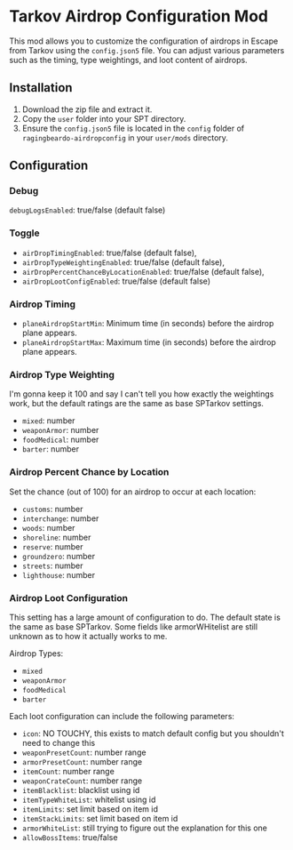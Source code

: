 # Tarkov Airdrop Configuration Mod

This mod allows you to customize the configuration of airdrops in Escape from Tarkov using the `config.json5` file. You can adjust various parameters such as the timing, type weightings, and loot content of airdrops.

## Installation

1. Download the zip file and extract it.
2. Copy the `user` folder into your SPT directory.
3. Ensure the `config.json5` file is located in the `config` folder of `ragingbeardo-airdropconfig` in your `user/mods` directory.

## Configuration

### Debug

`debugLogsEnabled`: true/false (default false)

### Toggle

- `airDropTimingEnabled`: true/false (default false),
- `airDropTypeWeightingEnabled`: true/false (default false),
- `airDropPercentChanceByLocationEnabled`: true/false (default false),
- `airDropLootConfigEnabled`: true/false (default false)

### Airdrop Timing

- `planeAirdropStartMin`: Minimum time (in seconds) before the airdrop plane appears.
- `planeAirdropStartMax`: Maximum time (in seconds) before the airdrop plane appears.

### Airdrop Type Weighting

I'm gonna keep it 100 and say I can't tell you how exactly the weightings work, but the default ratings are the same as base SPTarkov settings.

- `mixed`: number
- `weaponArmor`: number
- `foodMedical`: number
- `barter`: number

### Airdrop Percent Chance by Location

Set the chance (out of 100) for an airdrop to occur at each location:

- `customs`: number
- `interchange`: number
- `woods`: number
- `shoreline`: number
- `reserve`: number
- `groundzero`: number
- `streets`: number
- `lighthouse`: number

### Airdrop Loot Configuration

This setting has a large amount of configuration to do. The default state is the same as base SPTarkov. Some fields like armorWHitelist are still unknown as to how it actually works to me. 

Airdrop Types:
- `mixed`
- `weaponArmor`
- `foodMedical`
- `barter`

Each loot configuration can include the following parameters:

- `icon`: NO TOUCHY, this exists to match default config but you shouldn't need to change this
- `weaponPresetCount`: number range
- `armorPresetCount`: number range
- `itemCount`: number range
- `weaponCrateCount`: number range
- `itemBlacklist`: blacklist using id
- `itemTypeWhiteList`: whitelist using id
- `itemLimits`: set limit based on item id
- `itemStackLimits`: set limit based on item id
- `armorWhiteList`: still trying to figure out the explanation for this one
- `allowBossItems`: true/false